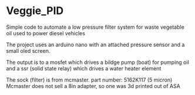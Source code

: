 # Veggie_PID
Simple code to automate a low pressure filter system for waste vegetable oil used to power diesel vehicles

The project uses an arduino nano with an attached pressure sensor and a small oled screen.

The output is to a mosfet which drives a bildge pump (boat) for pumping oil
and
a ssr (solid state relay) which drives a water heater element

The sock (filter) is from mcmaster. part number: 5162K117 (5 micron)
Mcmaster does not sell a 8in adapter, so one was 3d printed out of ASA
